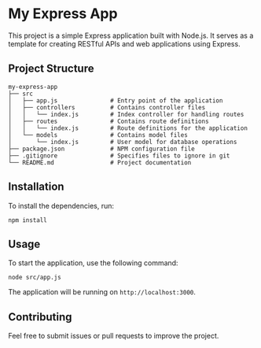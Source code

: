 # My Express App

This project is a simple Express application built with Node.js. It serves as a template for creating RESTful APIs and web applications using Express.

## Project Structure

```plaintext
my-express-app
├── src
│   ├── app.js               # Entry point of the application
│   ├── controllers          # Contains controller files
│   │   └── index.js         # Index controller for handling routes
│   ├── routes               # Contains route definitions
│   │   └── index.js         # Route definitions for the application
│   └── models               # Contains model files
│       └── index.js         # User model for database operations
├── package.json             # NPM configuration file
├── .gitignore               # Specifies files to ignore in git
└── README.md                # Project documentation
```

## Installation

To install the dependencies, run:

```shell
npm install
```

## Usage

To start the application, use the following command:

```shell
node src/app.js
```

The application will be running on `http://localhost:3000`.

## Contributing

Feel free to submit issues or pull requests to improve the project.
